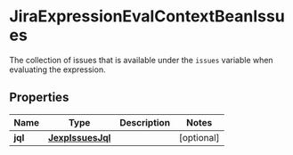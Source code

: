 

# JiraExpressionEvalContextBeanIssues

The collection of issues that is available under the `issues` variable when evaluating the expression.

## Properties

| Name | Type | Description | Notes |
|------------ | ------------- | ------------- | -------------|
|**jql** | [**JexpIssuesJql**](JexpIssuesJql.md) |  |  [optional] |



